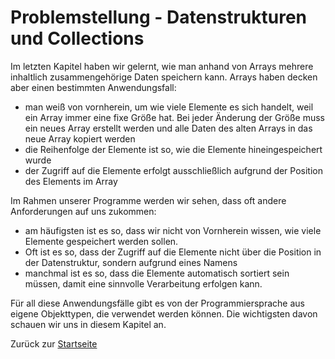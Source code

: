 # Problemstellung - Datenstrukturen und Collections

Im letzten Kapitel haben wir gelernt, wie man anhand von Arrays mehrere inhaltlich zusammengehörige Daten speichern kann. Arrays haben decken aber einen bestimmten Anwendungsfall:
- man weiß von vornherein, um wie viele Elemente es sich handelt, weil ein Array immer eine fixe Größe hat. Bei jeder Änderung der Größe muss ein neues Array erstellt werden und alle Daten des alten Arrays in das neue Array kopiert werden
- die Reihenfolge der Elemente ist so, wie die Elemente hineingespeichert wurde
- der Zugriff auf die Elemente erfolgt ausschließlich aufgrund der Position des Elements im Array

Im Rahmen unserer Programme werden wir sehen, dass oft andere Anforderungen auf uns zukommen:
- am häufigsten ist es so, dass wir nicht von Vornherein wissen, wie viele Elemente gespeichert werden sollen.
- Oft ist es so, dass der Zugriff auf die Elemente nicht über die Position in der Datenstruktur, sondern aufgrund eines Namens
- manchmal ist es so, dass die Elemente automatisch sortiert sein müssen, damit eine sinnvolle Verarbeitung erfolgen kann.

Für all diese Anwendungsfälle gibt es von der Programmiersprache aus eigene Objekttypen, die verwendet werden können. Die wichtigsten davon schauen wir uns in diesem Kapitel an.

Zurück zur [Startseite](README.md)
